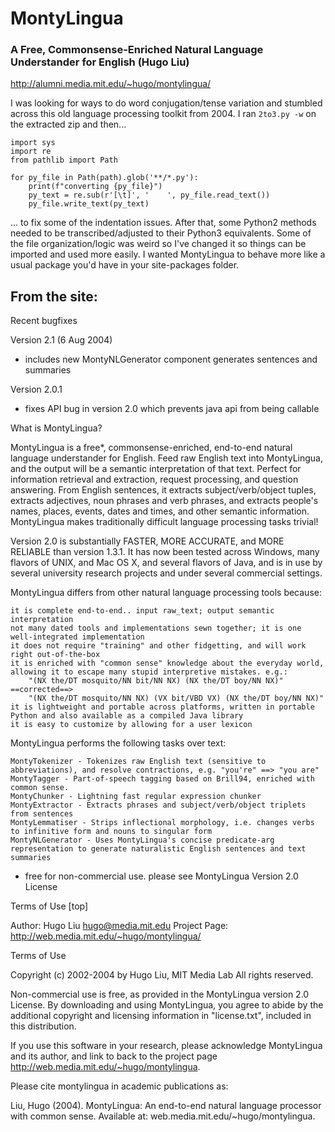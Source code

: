 # MontyLingua
### A Free, Commonsense-Enriched Natural Language Understander for English (Hugo Liu)
http://alumni.media.mit.edu/~hugo/montylingua/


I was looking for ways to do word conjugation/tense variation and stumbled across this old language processing toolkit from 2004. 
I ran `2to3.py -w` on the extracted zip and then...
```
import sys
import re
from pathlib import Path

for py_file in Path(path).glob('**/*.py'):
    print(f"converting {py_file}")
    py_text = re.sub(r'[\t]', '    ', py_file.read_text())
    py_file.write_text(py_text)
```
... to fix some of the indentation issues. After that, some Python2 methods needed to be transcribed/adjusted to their Python3 equivalents. Some of the file organization/logic was weird so I've changed it so things can be imported and used more easily. I wanted MontyLingua to behave more like a usual package you'd have in your site-packages folder.

## From the site:

Recent bugfixes

Version 2.1 (6 Aug 2004)
- includes new MontyNLGenerator component generates sentences and summaries

Version 2.0.1
- fixes API bug in version 2.0 which prevents java api from being callable

What is MontyLingua?

MontyLingua is a free*, commonsense-enriched, end-to-end natural language understander for English. Feed raw English text into MontyLingua, and the output will be a semantic interpretation of that text. Perfect for information retrieval and extraction, request processing, and question answering. From English sentences, it extracts subject/verb/object tuples, extracts adjectives, noun phrases and verb phrases, and extracts people's names, places, events, dates and times, and other semantic information. MontyLingua makes traditionally difficult language processing tasks trivial!

Version 2.0 is substantially FASTER, MORE ACCURATE, and MORE RELIABLE than version 1.3.1. It has now been tested across Windows, many flavors of UNIX, and Mac OS X, and several flavors of Java, and is in use by several university research projects and under several commercial settings.

MontyLingua differs from other natural language processing tools because:

    it is complete end-to-end.. input raw_text; output semantic interpretation
    not many dated tools and implementations sewn together; it is one well-integrated implementation
    it does not require "training" and other fidgetting, and will work right out-of-the-box
    it is enriched with "common sense" knowledge about the everyday world, allowing it to escape many stupid interpretive mistakes. e.g.:
        "(NX the/DT mosquito/NN bit/NN NX) (NX the/DT boy/NN NX)" ==corrected==>
        "(NX the/DT mosquito/NN NX) (VX bit/VBD VX) (NX the/DT boy/NN NX)"
    it is lightweight and portable across platforms, written in portable Python and also available as a compiled Java library
    it is easy to customize by allowing for a user lexicon

MontyLingua performs the following tasks over text:

    MontyTokenizer - Tokenizes raw English text (sensitive to abbreviations), and resolve contractions, e.g. "you're" ==> "you are"
    MontyTagger - Part-of-speech tagging based on Brill94, enriched with common sense.
    MontyChunker - Lightning fast regular expression chunker
    MontyExtractor - Extracts phrases and subject/verb/object triplets from sentences
    MontyLemmatiser - Strips inflectional morphology, i.e. changes verbs to infinitive form and nouns to singular form
    MontyNLGenerator - Uses MontyLingua's concise predicate-arg representation to generate naturalistic English sentences and text summaries

* free for non-commercial use. please see MontyLingua Version 2.0 License

Terms of Use [top]

Author: Hugo Liu <hugo@media.mit.edu>
Project Page: <http://web.media.mit.edu/~hugo/montylingua/>

Terms of Use

Copyright (c) 2002-2004 by Hugo Liu, MIT Media Lab
All rights reserved.

Non-commercial use is free, as provided in the MontyLingua version 2.0 License. By downloading and using MontyLingua, you agree to abide by the additional copyright and licensing information in "license.txt", included in this distribution.

If you use this software in your research, please acknowledge MontyLingua and its author, and link to back to the project page http://web.media.mit.edu/~hugo/montylingua.

Please cite montylingua in academic publications as:

Liu, Hugo (2004). MontyLingua: An end-to-end natural
language processor with common sense. Available
at: web.media.mit.edu/~hugo/montylingua.
